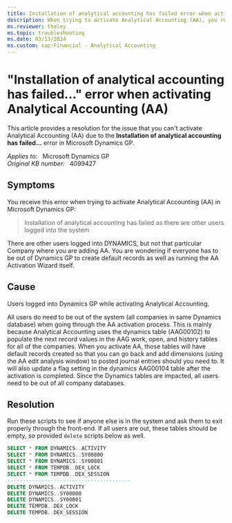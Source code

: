 ```yaml
---
title: Installation of analytical accounting has failed error when activating Analytical Accounting
description: When trying to activate Analytical Accounting (AA), you receive an error message that states installation of analytical accounting has failed as there are other users logged into the system. Provides a resolution.
ms.reviewer: theley
ms.topic: troubleshooting
ms.date: 03/13/2024
ms.custom: sap:Financial - Analytical Accounting
---
```

# "Installation of analytical accounting has failed..." error when activating Analytical Accounting (AA)

This article provides a resolution for the issue that you can't activate Analytical Accounting (AA) due to the **Installation of analytical accounting has failed...** error in Microsoft Dynamics GP.

_Applies to:_ &nbsp; Microsoft Dynamics GP  
_Original KB number:_ &nbsp; 4099427

## Symptoms

You receive this error when trying to activate Analytical Accounting (AA) in Microsoft Dynamics GP:

> Installation of analytical accounting has failed as there are other users logged into the system

There are other users logged into DYNAMICS, but not that particular Company where you are adding AA. You are wondering if everyone has to be out of Dynamics GP to create default records as well as running the AA Activation Wizard itself.

## Cause

Users logged into Dynamics GP while activating Analytical Accounting.

All users do need to be out of the system (all companies in same Dynamics database) when going through the AA activation process. This is mainly because Analytical Accounting uses the dynamics table (AAG00102) to populate the next record values in the AAG work, open, and history tables for all of the companies. When you activate AA, those tables will have default records created so that you can go back and add dimensions (using the AA edit analysis window) to posted journal entries should you need to. It will also update a flag setting in the dynamics AAG00104 table after the activation is completed. Since the Dynamics tables are impacted, all users need to be out of all company databases.

## Resolution

Run these scripts to see if anyone else is in the system and ask them to exit properly through the front-end. If all users are out, these tables should be empty, so provided `delete` scripts below as well.

```sql
SELECT * FROM DYNAMICS..ACTIVITY
SELECT * FROM DYNAMICS..SY00800
SELECT * FROM DYNAMICS..SY00801
SELECT * FROM TEMPDB..DEX_LOCK
SELECT * FROM TEMPDB..DEX_SESSION
----------------------------------------
DELETE DYNAMICS..ACTIVITY
DELETE DYNAMICS..SY00800
DELETE DYNAMICS..SY00801
DELETE TEMPDB..DEX_LOCK
DELETE TEMPDB..DEX_SESSION
```
